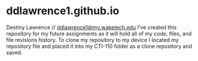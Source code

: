 # ddlawrence1.github.io
Destiny Lawrence // ddlawrence1@my.waketech.edu
I've created this repository for my future assignments as it will hold all of my code, files, and file revisions history.
To clone my repository to my device I located my repository file and placed it into my CTI-110 folder as a clone repository and saved.
